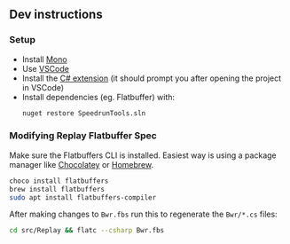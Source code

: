 ## Dev instructions

### Setup

- Install [Mono](https://www.mono-project.com/download/stable/)
- Use [VSCode](https://code.visualstudio.com/download)
- Install the [C# extension](https://marketplace.visualstudio.com/items?itemName=ms-dotnettools.csharp) (it should prompt you after opening the project in VSCode)
- Install dependencies (eg. Flatbuffer) with:
  ```sh
  nuget restore SpeedrunTools.sln
  ```

### Modifying Replay Flatbuffer Spec

Make sure the Flatbuffers CLI is installed. Easiest way is using a package manager like [Chocolatey](https://chocolatey.org/) or [Homebrew](https://brew.sh/).

```sh
choco install flatbuffers
brew install flatbuffers
sudo apt install flatbuffers-compiler
```

After making changes to `Bwr.fbs` run this to regenerate the `Bwr/*.cs` files:

```sh
cd src/Replay && flatc --csharp Bwr.fbs
```
